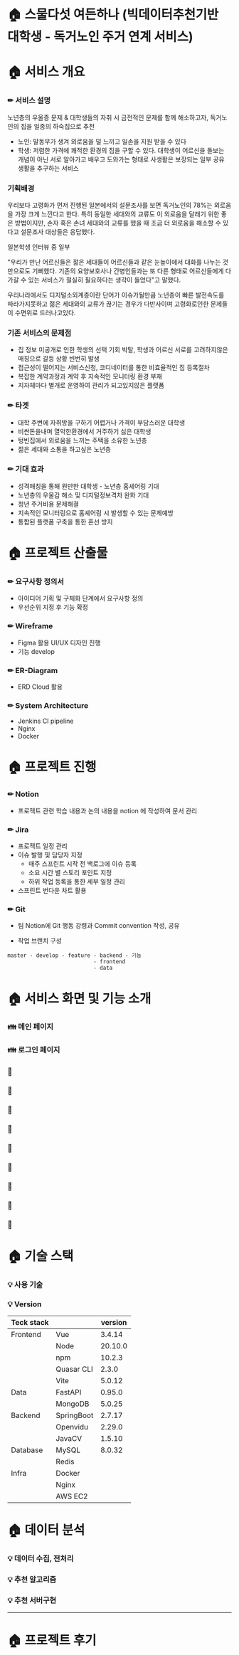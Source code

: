 # 🏠 스물다섯 여든하나 (빅데이터추천기반 대학생 - 독거노인 주거 연계 서비스)

# 🏠 서비스 개요

### ✏ 서비스 설명

노년층의 우울증 문제 & 대학생들의 자취 시 금전적인 문제를 함께 해소하고자, 독거노인의 집을 일종의 하숙집으로 추천

- 노인: 말동무가 생겨 외로움을 덜 느끼고 일손을 지원 받을 수 있다
- 학생: 저렴한 가격에 쾌적한 환경의 집을 구할 수 있다.
  대학생이 어르신을 돌보는 개념이 아닌 서로 알아가고 배우고 도와가는 형태로 사생활은 보장되는 일부 공유 생활을 추구하는 서비스

### 기획배경

우리보다 고령화가 먼저 진행된 일본에서의 설문조사를 보면 독거노인의 78%는 외로움을 가장 크게 느낀다고 한다. 특히 동일한 세대와의 교류도 이 외로움을 달래기 위한 좋은 방법이지만, 손자 혹은 손녀 세대와의 교류를 했을 때 조금 더 외로움을 해소할 수 있다고 설문조사 대상들은 응답했다.

일본학생 인터뷰 중 일부

"우리가 만난 어르신들은 젊은 세대들이 어르신들과 같은 눈높이에서 대화를 나누는 것만으로도 기뻐했다. 기존의 요양보호사나 간병인들과는 또 다른 형태로 어르신들에게 다가갈 수 있는 서비스가 절실히 필요하다는 생각이 들었다"고 말했다.

우리나라에서도 디지털소외계층이란 단어가 이슈가될만큼 노년층이 빠른 발전속도를 따라가지못하고 젊은 세대와의 교류가 끊기는 경우가 다반사이며 고령화로인한 문제들이 수면위로 드러나고있다.

### 기존 서비스의 문제점

- 집 정보 미공개로 인한 학생의 선택 기회 박탈, 학생과 어르신 서로를 고려하지않은 매칭으로 갈등 상황 빈번히 발생
- 접근성이 떨어지는 서비스신청, 코디네이터를 통한 비효율적인 집 등록절차
- 복잡한 계약과정과 계약 후 지속적인 모니터링 환경 부재
- 지자체마다 별개로 운영하여 관리가 되고있지않은 플랫폼

### ✏ 타겟

- 대학 주변에 자취방을 구하기 어렵거나 가격이 부담스러운 대학생
- 비싼돈을내며 열악한환경에서 거주하기 싫은 대학생
- 텅빈집에서 외로움을 느끼는 주택을 소유한 노년층
- 젊은 세대와 소통을 하고싶은 노년층

### ✏ 기대 효과

- 성격매칭을 통해 원만한 대학생 - 노년층 홈셰어링 기대
- 노년층의 우울감 해소 및 디지털정보격차 완화 기대
- 청년 주거비용 문제해결
- 지속적인 모니터링으로 홈셰어링 시 발생할 수 있는 문제예방
- 통합된 플랫폼 구축을 통한 혼선 방지

# 🏠 프로젝트 산출물

### ✏ 요구사항 정의서

- 아이디어 기획 및 구체화 단계에서 요구사항 정의
- 우선순위 지정 후 기능 확정

### ✏ Wireframe

- Figma 활용 UI/UX 디자인 진행
- 기능 develop

### ✏ ER-Diagram

- ERD Cloud 활용

### ✏ System Architecture

- Jenkins CI pipeline
- Nginx
- Docker

# 🏠 프로젝트 진행

### ✏ Notion

- 프로젝트 관련 학습 내용과 논의 내용을 notion 에 작성하여 문서 관리

### ✏ Jira

- 프로젝트 일정 관리
- 이슈 발행 및 담당자 지정
  - 매주 스프린트 시작 전 백로그에 이슈 등록
  - 소요 시간 별 스토리 포인트 지정
  - 하위 작업 등록을 통한 세부 일정 관리
- 스프린트 번다운 차트 활용

### ✏ Git

- 팀 Notion에 Git 행동 강령과 Commit convention 작성, 공유

- 작업 브랜치 구성

```
master - develop - feature - backend - 기능
                           - frontend
                           - data
```

# 🏠 서비스 화면 및 기능 소개

### 👪 메인 페이지

### 👪 로그인 페이지

### 🧓

### 🧓

### 🧓

### 🧓

### 🧓

### 🧓

### 🧓

### 🧓

### 🧓

# 🏠 기술 스택

### 💡 사용 기술

### 💡 Version

| Teck stack |            | version |
| ---------- | ---------- | ------- |
| Frontend   | Vue        | 3.4.14  |
|            | Node       | 20.10.0 |
|            | npm        | 10.2.3  |
|            | Quasar CLI | 2.3.0   |
|            | Vite       | 5.0.12  |
| Data       | FastAPI    | 0.95.0  |
|            | MongoDB    | 5.0.25  |
| Backend    | SpringBoot | 2.7.17  |
|            | Openvidu   | 2.29.0  |
|            | JavaCV     | 1.5.10  |
| Database   | MySQL      | 8.0.32  |
|            | Redis      |         |
| Infra      | Docker     |         |
|            | Nginx      |         |
|            | AWS EC2    |         |

# 🏠 데이터 분석

### 💡 데이터 수집, 전처리

### 💡 추천 알고리즘

### 💡 추천 서버구현

---

# 🏠 프로젝트 후기
